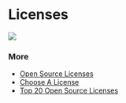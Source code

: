 # Licenses

![](https://lh3.googleusercontent.com/3Q3btaAWFiCLVatLNlJHy25H57uNC5aL2EeN62OGlCkuDSh_oK6x3b_rvdEFuyOtrzcFbsweKpI8hw=w1013-h636-no)

### More

* [Open Source Licenses](https://docs.google.com/spreadsheets/d/12wjdr-MKZ-H1tQh2gXNVoT-hR8J-C_1JBua4o10kVU8/edit?usp=sharing)
* [Choose A License](http://choosealicense.com/licenses/)
* [Top 20 Open Source Licenses](https://www.blackducksoftware.com/resources/data/top-20-open-source-licenses)